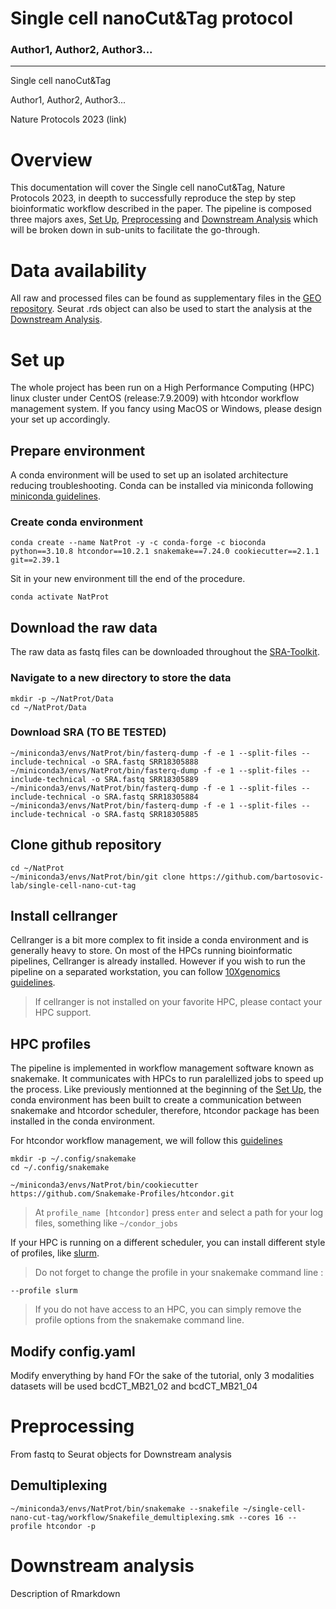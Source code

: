 # Single cell nanoCut&Tag protocol
### Author1, Author2, Author3...
<hr>
Single cell nanoCut&Tag

Author1, Author2, Author3...

Nature Protocols 2023 (link)

# Overview
This documentation will cover the Single cell nanoCut&Tag, Nature Protocols 2023, in deepth to successfully reproduce the step by step bioinformatic workflow described in the paper.
The pipeline is composed three majors axes, [Set Up](#set-up), [Preprocessing](#preprocessing) and [Downstream Analysis](#downstream-analysis) which will be broken down in sub-units to facilitate the go-through.

# Data availability
All raw and processed files can be found as supplementary files in the [GEO repository](https://www.ncbi.nlm.nih.gov/geo/query/acc.cgi?acc=GSE198467).
Seurat .rds object can also be used to start the analysis at the [Downstream Analysis](#downstream-analysis).

# Set up
The whole project has been run on a High Performance Computing (HPC) linux cluster under CentOS (release:7.9.2009) with htcondor workflow management system.
If you fancy using MacOS or Windows, please design your set up accordingly.

## Prepare environment
A conda environment will be used to set up an isolated architecture reducing troubleshooting.
Conda can be installed via miniconda following [miniconda guidelines](https://docs.conda.io/projects/conda/en/latest/user-guide/install/linux.html).

### Create conda environment
```
conda create --name NatProt -y -c conda-forge -c bioconda python==3.10.8 htcondor==10.2.1 snakemake==7.24.0 cookiecutter==2.1.1 git==2.39.1
```
Sit in your new environment till the end of the procedure.
```
conda activate NatProt
```

## Download the raw data
The raw data as fastq files can be downloaded throughout the [SRA-Toolkit](https://github.com/ncbi/sra-tools/wiki/HowTo:-fasterq-dump).
### Navigate to a new directory to store the data
```
mkdir -p ~/NatProt/Data
cd ~/NatProt/Data
```
### Download SRA (TO BE TESTED)
```
~/miniconda3/envs/NatProt/bin/fasterq-dump -f -e 1 --split-files --include-technical -o SRA.fastq SRR18305888
~/miniconda3/envs/NatProt/bin/fasterq-dump -f -e 1 --split-files --include-technical -o SRA.fastq SRR18305889
~/miniconda3/envs/NatProt/bin/fasterq-dump -f -e 1 --split-files --include-technical -o SRA.fastq SRR18305884
~/miniconda3/envs/NatProt/bin/fasterq-dump -f -e 1 --split-files --include-technical -o SRA.fastq SRR18305885
```

## Clone github repository
```
cd ~/NatProt
~/miniconda3/envs/NatProt/bin/git clone https://github.com/bartosovic-lab/single-cell-nano-cut-tag
```

## Install cellranger
Cellranger is a bit more complex to fit inside a conda environment and is generally heavy to store.
On most of the HPCs running bioinformatic pipelines, Cellranger is already installed.
However if you wish to run the pipeline on a separated workstation, you can follow [10Xgenomics guidelines](https://support.10xgenomics.com/single-cell-atac/software/pipelines/latest/installation).

> If cellranger is not installed on your favorite HPC, please contact your HPC support.

## HPC profiles
The pipeline is implemented in workflow management software known as snakemake.
It communicates with HPCs to run paralellized jobs to speed up the process.
Like previously mentionned at the beginning of the [Set Up](#set-up), the conda environment has been built to create a communication between snakemake and htcordor scheduler, therefore, htcondor package has been installed in the conda environment.

For htcondor workflow management, we will follow this [guidelines](https://github.com/Snakemake-Profiles/htcondor)
```
mkdir -p ~/.config/snakemake
cd ~/.config/snakemake
```
```
~/miniconda3/envs/NatProt/bin/cookiecutter https://github.com/Snakemake-Profiles/htcondor.git
```
> At `profile_name [htcondor]` press `enter` and select a path for your log files, something like `~/condor_jobs`

If your HPC is running on a different scheduler, you can install different style of profiles, like [slurm](https://github.com/Snakemake-Profiles/slurm).

> Do not forget to change the profile in your snakemake command line : 
```
--profile slurm
```
> If you do not have access to an HPC, you can simply remove the profile options from the snakemake command line.

## Modify config.yaml

Modify enverything by hand
FOr the sake of the tutorial, only 3 modalities datasets will be used bcdCT_MB21_02 and bcdCT_MB21_04

# Preprocessing
From fastq to Seurat objects for Downstream analysis
## Demultiplexing
```
~/miniconda3/envs/NatProt/bin/snakemake --snakefile ~/single-cell-nano-cut-tag/workflow/Snakefile_demultiplexing.smk --cores 16 --profile htcondor -p
```

# Downstream analysis
Description of Rmarkdown

